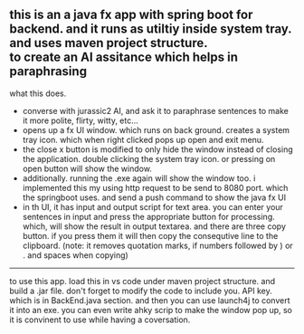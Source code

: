 **this is an a java fx app with spring boot for backend. and it runs as utiltiy inside system tray. and uses maven project structure.  
to create an AI assitance which helps in paraphrasing**  
-------------------------------------------------------------------------------------------------------------------------------------  
what this does.
* converse with jurassic2 AI, and ask it to paraphrase sentences to make it more polite, flirty, witty, etc...
* opens up a fx UI window. which runs on back ground. creates a system tray icon. which when right clicked pops up open and exit menu.
* the close x button is modified to only hide the window instead of closing the application. double clicking the system tray icon.
  or pressing on open button will show the window.
* additionally. running the .exe again will show the window too. i implemented this my using http request to be send to 8080 port.
  which the springboot uses. and send a push command to show the java fx UI
* in th UI, it has input and output script for text area. you can enter your sentences in input and press the appropriate button for processing.
  which, will show the result in output textarea. and there are three copy button. if you press them it will then copy the consequtive line to
  the clipboard. (note: it removes quotation marks, if numbers followed by ) or . and spaces when copying)
-------------------------------------------------------------------------------------------------------------------------------------
to use this app. load this in vs code under maven project structure. and build a .jar file. don't forget to modify the code to include you.
API key. which is in BackEnd.java section. and then you can use launch4j to convert it into an exe. you can even write ahky scrip to make 
the window pop up, so it is convinent to use while having a coversation.


